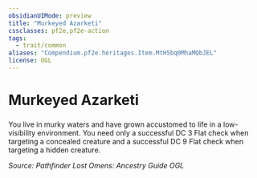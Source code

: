```yaml
---
obsidianUIMode: preview
title: "Murkeyed Azarketi"
cssclasses: pf2e,pf2e-action
tags:
  - trait/common
aliases: "Compendium.pf2e.heritages.Item.MtH5bq0MhaMQbJEL"
license: OGL
---
```

# Murkeyed Azarketi

### 






You live in murky waters and have grown accustomed to life in a low-visibility environment. You need only a successful DC 3 Flat check when targeting a concealed creature and a successful DC 9 Flat check when targeting a hidden creature.

*Source: Pathfinder Lost Omens: Ancestry Guide*
*OGL*